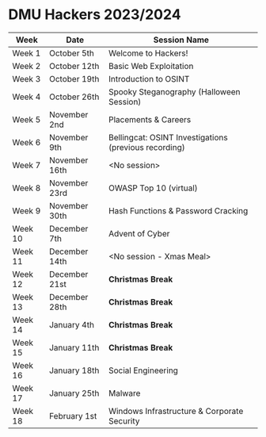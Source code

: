 # DMU Hackers 2023/2024 
| Week | Date | Session Name |
| --- | --- | --- |
| Week 1 | October 5th | Welcome to Hackers! |
| Week 2 | October 12th | Basic Web Exploitation |
| Week 3 | October 19th | Introduction to OSINT |
| Week 4 | October 26th | Spooky Steganography (Halloween Session)|
| Week 5 | November 2nd | Placements & Careers |
| Week 6 | November 9th | Bellingcat: OSINT Investigations (previous recording) |
| Week 7 | November 16th | \<No session\> |
| Week 8 | November 23rd | OWASP Top 10 (virtual) |
| Week 9 | November 30th | Hash Functions & Password Cracking|
| Week 10 | December 7th | Advent of Cyber|
| Week 11 | December 14th | \<No session - Xmas Meal\>|
| Week 12 | December 21st | **Christmas Break** |
| Week 13 | December 28th | **Christmas Break** |
| Week 14 | January 4th | **Christmas Break** |
| Week 15 | January 11th | **Christmas Break** |
| Week 16 | January 18th | Social Engineering|
| Week 17 | January 25th | Malware|
| Week 18 | February 1st | Windows Infrastructure & Corporate Security|

